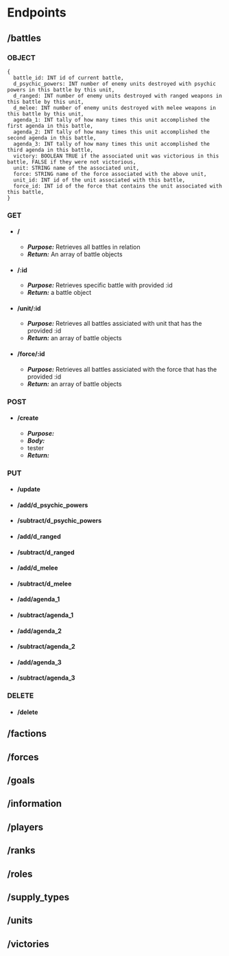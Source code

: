 # Endpoints
## /battles
### OBJECT
```
{
  battle_id: INT id of current battle,
  d_psychic_powers: INT number of enemy units destroyed with psychic powers in this battle by this unit,
  d_ranged: INT number of enemy units destroyed with ranged weapons in this battle by this unit,
  d_melee: INT number of enemy units destroyed with melee weapons in this battle by this unit,
  agenda_1: INT tally of how many times this unit accomplished the first agenda in this battle,
  agenda_2: INT tally of how many times this unit accomplished the second agenda in this battle,
  agenda_3: INT tally of how many times this unit accomplished the third agenda in this battle,
  victory: BOOLEAN TRUE if the associated unit was victorious in this battle, FALSE if they were not victorious,
  unit: STRING name of the associated unit,
  force: STRING name of the force associated with the above unit,
  unit_id: INT id of the unit associated with this battle,
  force_id: INT id of the force that contains the unit associated with this battle,
}
```
### GET
- #### /

  + ***Purpose:*** Retrieves all battles in relation
  + ***Return:*** An array of battle objects
  
- #### /:id

  + ***Purpose:*** Retrieves specific battle with provided :id
  + ***Return:*** a battle object
 
- #### /unit/:id

  + ***Purpose:*** Retrieves all battles assiciated with unit that has the provided :id
  + ***Return:*** an array of battle objects

- #### /force/:id

  + ***Purpose:*** Retrieves all battles assiciated with the force that has the provided :id
  + ***Return:*** an array of battle objects

### POST
- #### /create

  + ***Purpose:***
  + ***Body:***
  
   * tester

  + ***Return:***

### PUT
- #### /update
- #### /add/d_psychic_powers
- #### /subtract/d_psychic_powers
- #### /add/d_ranged
- #### /subtract/d_ranged
- #### /add/d_melee
- #### /subtract/d_melee
- #### /add/agenda_1
- #### /subtract/agenda_1
- #### /add/agenda_2
- #### /subtract/agenda_2
- #### /add/agenda_3
- #### /subtract/agenda_3
### DELETE
- #### /delete
## /factions
## /forces
## /goals
## /information
## /players
## /ranks
## /roles
## /supply_types
## /units
## /victories
